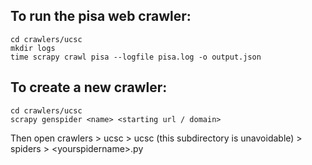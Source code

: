 
## To run the pisa web crawler:
    cd crawlers/ucsc
    mkdir logs
    time scrapy crawl pisa --logfile pisa.log -o output.json

## To create a new crawler:
    cd crawlers/ucsc
    scrapy genspider <name> <starting url / domain>

Then open crawlers > ucsc > ucsc (this subdirectory is unavoidable) > spiders > \<yourspidername\>.py
